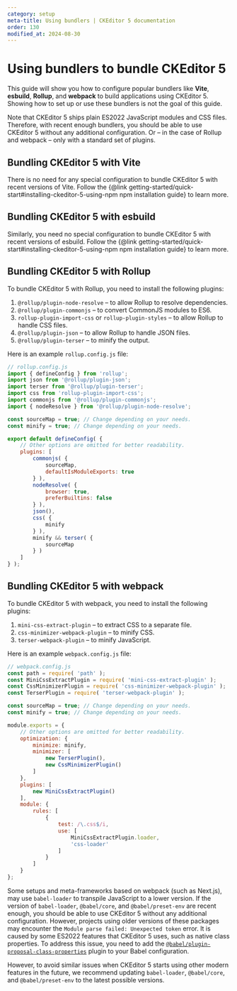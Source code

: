 ```yaml
---
category: setup
meta-title: Using bundlers | CKEditor 5 documentation
order: 130
modified_at: 2024-08-30
---
```


# Using bundlers to bundle CKEditor&nbsp;5

This guide will show you how to configure popular bundlers like **Vite**, **esbuild**, **Rollup**, and **webpack** to build applications using CKEditor&nbsp;5. Showing how to set up or use these bundlers is not the goal of this guide.

Note that CKEditor&nbsp;5 ships plain ES2022 JavaScript modules and CSS files. Therefore, with recent enough bundlers, you should be able to use CKEditor&nbsp;5 without any additional configuration. Or &ndash; in the case of Rollup and webpack &ndash; only with a standard set of plugins.

## Bundling CKEditor&nbsp;5 with Vite

There is no need for any special configuration to bundle CKEditor&nbsp;5 with recent versions of Vite. Follow the {@link getting-started/quick-start#installing-ckeditor-5-using-npm npm installation guide} to learn more.

## Bundling CKEditor&nbsp;5 with esbuild

Similarly, you need no special configuration to bundle CKEditor&nbsp;5 with recent versions of esbuild. Follow the {@link getting-started/quick-start#installing-ckeditor-5-using-npm npm installation guide} to learn more.

## Bundling CKEditor&nbsp;5 with Rollup

To bundle CKEditor&nbsp;5 with Rollup, you need to install the following plugins:

1. `@rollup/plugin-node-resolve` &ndash; to allow Rollup to resolve dependencies.
2. `@rollup/plugin-commonjs` &ndash; to convert CommonJS modules to ES6.
3. `rollup-plugin-import-css` or `rollup-plugin-styles` &ndash; to allow Rollup to handle CSS files.
4. `@rollup/plugin-json` &ndash; to allow Rollup to handle JSON files.
5. `@rollup/plugin-terser` &ndash; to minify the output.

Here is an example `rollup.config.js` file:

```js
// rollup.config.js
import { defineConfig } from 'rollup';
import json from '@rollup/plugin-json';
import terser from '@rollup/plugin-terser';
import css from 'rollup-plugin-import-css';
import commonjs from '@rollup/plugin-commonjs';
import { nodeResolve } from '@rollup/plugin-node-resolve';

const sourceMap = true; // Change depending on your needs.
const minify = true; // Change depending on your needs.

export default defineConfig( {
	// Other options are omitted for better readability.
	plugins: [
		commonjs( {
			sourceMap,
			defaultIsModuleExports: true
		} ),
		nodeResolve( {
			browser: true,
			preferBuiltins: false
		} ),
		json(),
		css( {
			minify
		} ),
		minify && terser( {
			sourceMap
		} )
	]
} );
```

## Bundling CKEditor&nbsp;5 with webpack

To bundle CKEditor&nbsp;5 with webpack, you need to install the following plugins:

1. `mini-css-extract-plugin` &ndash; to extract CSS to a separate file.
2. `css-minimizer-webpack-plugin` &ndash; to minify CSS.
3. `terser-webpack-plugin` &ndash; to minify JavaScript.

Here is an example `webpack.config.js` file:

```js
// webpack.config.js
const path = require( 'path' );
const MiniCssExtractPlugin = require( 'mini-css-extract-plugin' );
const CssMinimizerPlugin = require( 'css-minimizer-webpack-plugin' );
const TerserPlugin = require( 'terser-webpack-plugin' );

const sourceMap = true; // Change depending on your needs.
const minify = true; // Change depending on your needs.

module.exports = {
	// Other options are omitted for better readability.
	optimization: {
		minimize: minify,
		minimizer: [
			new TerserPlugin(),
			new CssMinimizerPlugin()
		]
	},
	plugins: [
		new MiniCssExtractPlugin()
	],
	module: {
		rules: [
			{
				test: /\.css$/i,
				use: [
					MiniCssExtractPlugin.loader,
					'css-loader'
				]
			}
		]
	}
};
```

Some setups and meta-frameworks based on webpack (such as Next.js), may use `babel-loader` to transpile JavaScript to a lower version. If the version of `babel-loader`, `@babel/core`, and `@babel/preset-env` are recent enough, you should be able to use CKEditor&nbsp;5 without any additional configuration. However, projects using older versions of these packages may encounter the `Module parse failed: Unexpected token` error. It is caused by some ES2022 features that CKEditor&nbsp;5 uses, such as native class properties. To address this issue, you need to add the [`@babel/plugin-proposal-class-properties`](https://babeljs.io/docs/babel-plugin-transform-class-properties) plugin to your Babel configuration.

However, to avoid similar issues when CKEditor&nbsp;5 starts using other modern features in the future, we recommend updating `babel-loader`, `@babel/core`, and `@babel/preset-env` to the latest possible versions.
